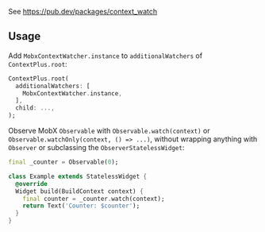 See https://pub.dev/packages/context_watch

## Usage

Add `MobxContextWatcher.instance` to `additionalWatchers` of `ContextPlus.root`:
```dart
ContextPlus.root(
  additionalWatchers: [
    MobxContextWatcher.instance,
  ],
  child: ...,
);
```

Observe MobX `Observable` with `Observable.watch(context)` or `Observable.watchOnly(context, () => ...)`, without wrapping anything with `Observer` or subclassing the `ObserverStatelessWidget`:
```dart
final _counter = Observable(0);

class Example extends StatelessWidget {
  @override
  Widget build(BuildContext context) {
    final counter = _counter.watch(context);
    return Text('Counter: $counter');
  }
}
```
